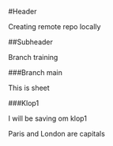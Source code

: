 #Header

Creating remote repo locally

##Subheader 

Branch training

###Branch main

This is sheet
 
###Klop1 

I will be saving om klop1

Paris and London are capitals
